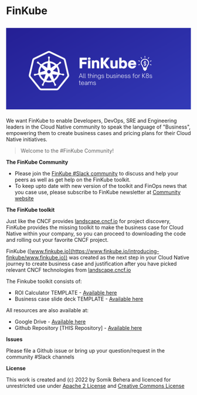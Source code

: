 # FinKube

![FinKube Logo](https://github.com/somikbehera/FinKube/raw/main/Downloads/FinKube-Logo.png)
--

We want FinKube to enable Developers, DevOps, SRE and Engineering leaders in the Cloud Native community to speak the language of "Business", empowering them to create business cases and pricing plans for their Cloud Native initiatives.

> Welcome to the #FinKube Community!

**The FinKube Community**

-   Please join the  [FinKube #Slack community](https://join.slack.com/t/finkube/shared_invite/zt-1i7rnvysw-UQUfQw2PGxNWCg5Yo9j92w)  to discuss and help your peers as well as get help on the FinKube toolkit.
-   To keep upto date with new version of the toolkit and FinOps news that you case use, please subscribe to FinKube newsletter at [Community website](https://www.finkube.io/)

**The FinKube toolkit**

Just like the CNCF provides [landscape.cncf.io](http://landscape.cncf.io/) for project discovery, FinKube provides the missing toolkit to make the business case for Cloud Native within your company, so you can proceed to downloading the code and rolling out your favorite CNCF project.

FinKube ([www.finkube.io](https://www.finkube.io/introducing-finkube/www.finkube.io)) was created as the next step in your Cloud Native journey to create business case and justification after you have picked relevant CNCF technologies from [landscape.cncf.io](http://landscape.cncf.io/)

The Finkube toolkit consists of:

-   ROI Calculator TEMPLATE -  [Available here](https://docs.google.com/spreadsheets/d/1C_xWCYSWozEVSMZ90u9Cl8LMFauLWDWFVBkJspe49Kc/edit#gid=988842165)
-   Business case slide deck TEMPLATE -  [Available here](https://docs.google.com/presentation/d/1JDJ3ohZ-ziEpSjGDnrepD0dUfDfwSgt1/edit#slide=id.g16733e8544b_0_3)

All resources are also available at:

-   Google Drive -  [Available here](https://drive.google.com/drive/folders/1MyE73a77NeEH5I006SxbJemtqphyoan3?usp=sharing)
-   Github Repository [THIS Repository] -  [Available here](https://github.com/somikbehera/FinKube)

**Issues**

Please file a Github issue or bring up your question/request in the community #Slack channels

**License**

This work is created and (c) 2022 by Somik Behera and  licenced for unrestricted use under [Apache 2 License](https://www.apache.org/licenses/LICENSE-2.0) and [Creative Commons License](http://creativecommons.org/licenses/by/4.0/)
